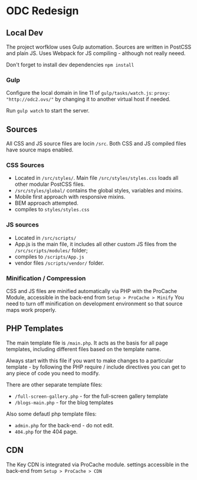 # ODC Redesign

## Local Dev

The project worfklow uses Gulp automation. Sources are written in PostCSS and plain JS. Uses Webpack for JS compiling - although not really neeed.

Don't forget to install dev dependencies `npm install`

### Gulp

Configure the local domain in line 11 of `gulp/tasks/watch.js`: `proxy: "http://odc2.ovs/"` by changing it to another virtual host if needed.

Run `gulp watch` to start the server. 

## Sources

All CSS and JS source files are locin `/src`.
Both CSS and JS compiled files have source maps enabled.

### CSS Sources

- Located in `/src/styles/`. Main file `/src/styles/styles.css` loads all other modular PostCSS files.
- `/src/styles/global/` contains the global styles, variables and mixins. 
- Mobile first approach with responsive mixins.
- BEM approach attempted.
- compiles to `styles/styles.css`

### JS sources

- Located in `/src/scripts/`
- App.js is the main file, it includes all other custom JS files from the `/src/scripts/modules/` folder;
- compiles to `/scripts/App.js`
- vendor files `/scripts/vendor/` folder.

### Minification / Compression

CSS and JS files are minified automatically via PHP with the ProCache Module, accessible in the back-end from `Setup > ProCache > Minify`
You need to turn off minification on development environment so that source maps work properly.

## PHP Templates

The main template file is `/main.php`. It acts as the basis for all page templates, including different files based on the template name.

Always start with this file if you want to make changes to a particular template - by following the PHP require / include directives you can get to any piece of code you need to modify.

There are other separate template files:
- `/full-screen-gallery.php` - for the full-screen gallery template
- `/blogs-main.php` - for the blog templates

Also some defautl php template files:
- `admin.php` for the back-end - do not edit.
- `404.php` for the 404 page.

## CDN

The Key CDN is integrated via ProCache module. settings accessible in the back-end from `Setup > ProCache > CDN`
